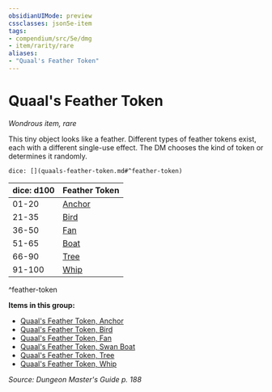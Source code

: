 ```yaml
---
obsidianUIMode: preview
cssclasses: json5e-item
tags:
- compendium/src/5e/dmg
- item/rarity/rare
aliases: 
- "Quaal's Feather Token"
---
```

# Quaal's Feather Token
*Wondrous item, rare*  


This tiny object looks like a feather. Different types of feather tokens exist, each with a different single-use effect. The DM chooses the kind of token or determines it randomly.

`dice: [](quaals-feather-token.md#^feather-token)`

| dice: d100 | Feather Token |
|------------|---------------|
| 01-20 | [Anchor](Mechanics/items/quaals-feather-token-anchor.md) |
| 21-35 | [Bird](Mechanics/items/quaals-feather-token-bird.md) |
| 36-50 | [Fan](Mechanics/items/quaals-feather-token-fan.md) |
| 51-65 | [Boat](Mechanics/items/quaals-feather-token-swan-boat.md) |
| 66-90 | [Tree](Mechanics/items/quaals-feather-token-tree.md) |
| 91-100 | [Whip](Mechanics/items/quaals-feather-token-whip.md) |
^feather-token

**Items in this group:**

- [Quaal's Feather Token, Anchor](Mechanics/items/quaals-feather-token-anchor.md)
- [Quaal's Feather Token, Bird](Mechanics/items/quaals-feather-token-bird.md)
- [Quaal's Feather Token, Fan](Mechanics/items/quaals-feather-token-fan.md)
- [Quaal's Feather Token, Swan Boat](Mechanics/items/quaals-feather-token-swan-boat.md)
- [Quaal's Feather Token, Tree](Mechanics/items/quaals-feather-token-tree.md)
- [Quaal's Feather Token, Whip](Mechanics/items/quaals-feather-token-whip.md)

*Source: Dungeon Master's Guide p. 188*